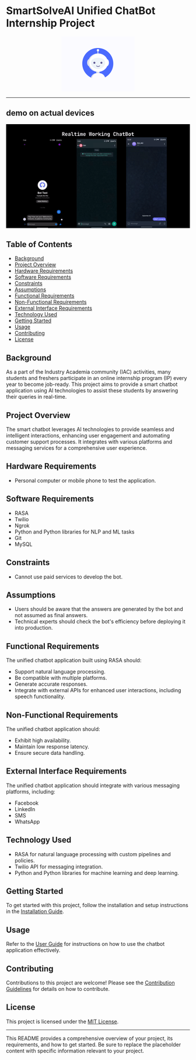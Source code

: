 # SmartSolveAI Unified ChatBot Internship Project

<center>
<img src="https://github.com/tusuii/SmartSolveAI_Unified_ChatBot_Internship_Project/blob/main/ngrok/WhatsApp-BOT-Image-2_2.gif" width="200" height="150">
</center>

---
## demo on actual devices

![gif video](https://github.com/tusuii/SmartSolveAI_Unified_ChatBot_Internship_Project/blob/main/ezgif.com-video-to-gif.gif)

## Table of Contents
- [Background](#background)
- [Project Overview](#project-overview)
- [Hardware Requirements](#hardware-requirements)
- [Software Requirements](#software-requirements)
- [Constraints](#constraints)
- [Assumptions](#assumptions)
- [Functional Requirements](#functional-requirements)
- [Non-Functional Requirements](#non-functional-requirements)
- [External Interface Requirements](#external-interface-requirements)
- [Technology Used](#technology-used)
- [Getting Started](#getting-started)
- [Usage](#usage)
- [Contributing](#contributing)
- [License](#license)

## Background
As a part of the Industry Academia community (IAC) activities, many students and freshers participate in an online internship program (IP) every year to become job-ready. This project aims to provide a smart chatbot application using AI technologies to assist these students by answering their queries in real-time.

## Project Overview
The smart chatbot leverages AI technologies to provide seamless and intelligent interactions, enhancing user engagement and automating customer support processes. It integrates with various platforms and messaging services for a comprehensive user experience.

## Hardware Requirements
- Personal computer or mobile phone to test the application.

## Software Requirements
- RASA
- Twilio
- Ngrok
- Python and Python libraries for NLP and ML tasks
- Git
- MySQL

## Constraints
- Cannot use paid services to develop the bot.

## Assumptions
- Users should be aware that the answers are generated by the bot and not assumed as final answers.
- Technical experts should check the bot's efficiency before deploying it into production.

## Functional Requirements
The unified chatbot application built using RASA should:
- Support natural language processing.
- Be compatible with multiple platforms.
- Generate accurate responses.
- Integrate with external APIs for enhanced user interactions, including speech functionality.

## Non-Functional Requirements
The unified chatbot application should:
- Exhibit high availability.
- Maintain low response latency.
- Ensure secure data handling.

## External Interface Requirements
The unified chatbot application should integrate with various messaging platforms, including:
- Facebook
- LinkedIn
- SMS
- WhatsApp

## Technology Used
- RASA for natural language processing with custom pipelines and policies.
- Twilio API for messaging integration.
- Python and Python libraries for machine learning and deep learning.

## Getting Started
To get started with this project, follow the installation and setup instructions in the [Installation Guide](./docs/installation.md).

## Usage
Refer to the [User Guide](./docs/user-guide.md) for instructions on how to use the chatbot application effectively.

## Contributing
Contributions to this project are welcome! Please see the [Contribution Guidelines](./CONTRIBUTING.md) for details on how to contribute.

## License
This project is licensed under the [MIT License](./LICENSE).

---

This README provides a comprehensive overview of your project, its requirements, and how to get started. Be sure to replace the placeholder content with specific information relevant to your project.
